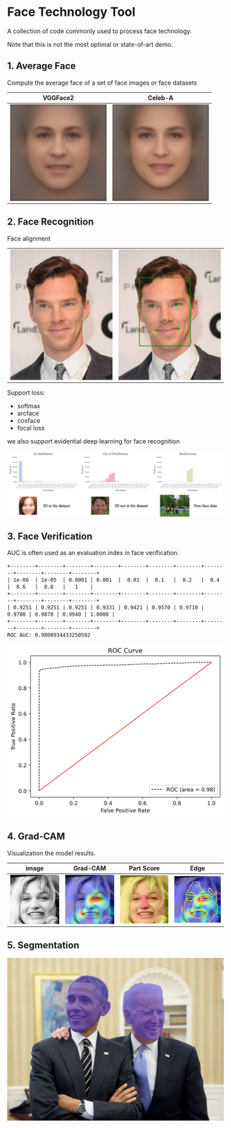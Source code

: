 # Face Technology Tool

A collection of code commonly used to process face technology.

Note that this is not the most optimal or state-of-art demo.

## 1. Average Face

Compute the average face of a set of face images or face datasets

| VGGFace2 | Celeb-A |
| - | - |
|![](./AverageFace/results/VGGFace2-all.png)|![](./AverageFace/results/CelebA-all.png)|

## 2. Face Recognition

Face alignment

|   |   |
|---|---|
|![](./FaceRecognition/images/jf.jpg)|![](./FaceRecognition/images/jf-detected.jpg)|

Support loss:

- softmax
- arcface
- cosface
- focal loss

we also support evidential deep learning for face recognition

![](./FaceRecognition/images/EDL.jpg)

## 3. Face Verification

AUC is often used as an evaluation index in face verification.

```
+--------+--------+--------+--------+--------+--------+--------+--------+--------+--------+--------+
| 1e-06  | 1e-05  | 0.0001 | 0.001  |  0.01  |  0.1   |  0.2   |  0.4   |  0.6   |  0.8   |   1    |
+--------+--------+--------+--------+--------+--------+--------+--------+--------+--------+--------+
| 0.9251 | 0.9251 | 0.9251 | 0.9331 | 0.9421 | 0.9570 | 0.9710 | 0.9780 | 0.9870 | 0.9940 | 1.0000 |
+--------+--------+--------+--------+--------+--------+--------+--------+--------+--------+--------+
ROC AUC: 0.9800934433250592
```

![](./Verification/Celeb-A2-AUC.jpg)


## 4. Grad-CAM

Visualization the model results.

| image | Grad-CAM | Part Score | Edge |
| - | - | - | - |
| ![](Grad-CAM/image/image.jpg) | ![](Grad-CAM/image/saliency.jpg) | ![](Grad-CAM/image/PartScore.jpg) | ![](Grad-CAM/image/Edge.jpg) |

## 5. Segmentation

![](./FaceSegmentation/images/mask_image.jpg)
